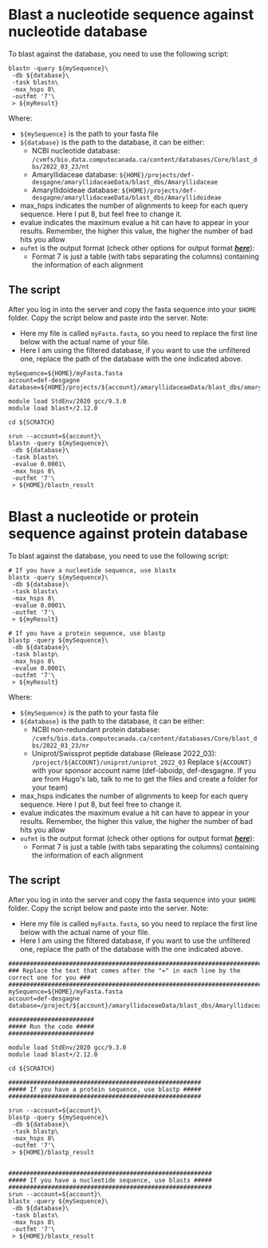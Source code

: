 # Blast a nucleotide sequence against nucleotide database

To blast against the database, you need to use the following script:

```
blastn -query ${mySequence}\
 -db ${database}\
 -task blastn\
 -max_hsps 8\
 -outfmt '7'\
 > ${myResult}
```

Where:
- `${mySequence}` is the path to your fasta file
- `${database}` is the path to the database, it can be either:
  - NCBI nucleotide database: `/cvmfs/bio.data.computecanada.ca/content/databases/Core/blast_dbs/2022_03_23/nt`
  - Amaryllidaceae database: `${HOME}/projects/def-desgagne/amaryllidaceaeData/blast_dbs/Amaryllidaceae`
  - Amaryllidoideae database: `${HOME}/projects/def-desgagne/amaryllidaceaeData/blast_dbs/Amaryllidoideae`
- max_hsps indicates the number of alignments to keep for each query sequence. Here I put 8, but feel free to change it.
- evalue indicates the maximum evalue a hit can have to appear in your results. Remember, the higher this value, the higher the number of bad hits you allow
- `oufmt` is the output format (check other options for output format **_[here](https://www.ncbi.nlm.nih.gov/books/NBK279684/table/appendices.T.options_common_to_all_blast/)_**):
  - Format 7 is just a table (with tabs separating the columns) containing the information of each alignment

## The script

After you log in into the server and copy the fasta sequence into your `$HOME` folder. Copy the script below and paste into the server. Note:
- Here my file is called `myFasta.fasta`, so you need to replace the first line below with the actual name of your file.
- Here I am using the filtered database, if you want to use the unfiltered one, replace the path of the database with the one indicated above.

```
mySequence=${HOME}/myFasta.fasta
account=def-desgagne
database=${HOME}/projects/${account}/amaryllidaceaeData/blast_dbs/amaryllidaceae

module load StdEnv/2020 gcc/9.3.0
module load blast+/2.12.0

cd ${SCRATCH}

srun --account=${account}\
blastn -query ${mySequence}\
 -db ${database}\
 -task blastn\ 
 -evalue 0.0001\
 -max_hsps 8\
 -outfmt '7'\
 > ${HOME}/blastn_result
 ```

# Blast a nucleotide or protein sequence against protein database

To blast against the database, you need to use the following script:

```
# If you have a nucleotide sequence, use blastx
blastx -query ${mySequence}\
 -db ${database}\
 -task blastx\
 -max_hsps 8\
 -evalue 0.0001\
 -outfmt '7'\
 > ${myResult}
 
# If you have a protein sequence, use blastp
blastp -query ${mySequence}\
 -db ${database}\
 -task blastp\
 -max_hsps 8\
 -evalue 0.0001\
 -outfmt '7'\
 > ${myResult}
```

Where:
- `${mySequence}` is the path to your fasta file
- `${database}` is the path to the database, it can be either:
  - NCBI non-redundant protein database: `/cvmfs/bio.data.computecanada.ca/content/databases/Core/blast_dbs/2022_03_23/nr`
  - Uniprot/Swissprot peptide database (Release 2022_03): `/project/${ACCOUNT}/uniprot/uniprot_2022_03`
    Replace `${ACCOUNT}` with your sponsor account name (def-laboidp, def-desgagne. If you are from Hugo's lab, talk to me to get the files and create a folder for your team)
- max_hsps indicates the number of alignments to keep for each query sequence. Here I put 8, but feel free to change it.
- evalue indicates the maximum evalue a hit can have to appear in your results. Remember, the higher this value, the higher the number of bad hits you allow
- `oufmt` is the output format (check other options for output format **_[here](https://www.ncbi.nlm.nih.gov/books/NBK279684/table/appendices.T.options_common_to_all_blast/)_**):
  - Format 7 is just a table (with tabs separating the columns) containing the information of each alignment
  
## The script

After you log in into the server and copy the fasta sequence into your `$HOME` folder. Copy the script below and paste into the server. Note:
- Here my file is called `myFasta.fasta`, so you need to replace the first line below with the actual name of your file.
- Here I am using the filtered database, if you want to use the unfiltered one, replace the path of the database with the one indicated above.

```
#########################################################################################
### Replace the text that comes after the "=" in each line by the correct one for you ###
#########################################################################################
mySequence=${HOME}/myFasta.fasta
account=def-desgagne
database=/project/${account}/amaryllidaceaeData/blast_dbs/Amaryllidaceae

########################
##### Run the code #####
########################

module load StdEnv/2020 gcc/9.3.0
module load blast+/2.12.0

cd ${SCRATCH}

######################################################
##### If you have a protein sequence, use blastp #####
######################################################

srun --account=${account}\
blastp -query ${mySequence}\
 -db ${database}\
 -task blastp\
 -max_hsps 8\
 -outfmt '7'\
 > ${HOME}/blastp_result
 
 
#########################################################
##### If you have a nucleotide sequence, use blastx #####
#########################################################
srun --account=${account}\
blastx -query ${mySequence}\
 -db ${database}\
 -task blastx\
 -max_hsps 8\
 -outfmt '7'\
 > ${HOME}/blastx_result
 ```


